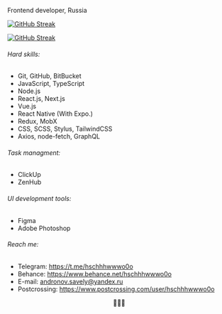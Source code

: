 Frontend developer, Russia

[![GitHub Streak](https://github-readme-streak-stats.herokuapp.com/?user=hschhhwwwo0o&hide_border=true#gh-light-mode-only)](https://git.io/streak-stats#gh-light-mode-only)

[![GitHub Streak](https://github-readme-streak-stats.herokuapp.com?user=hschhhwwwo0o&theme=onedark_duo&hide_border=true#gh-dark-mode-only)](https://git.io/streak-stats#gh-dark-mode-only)


###### Hard skills:

- Git, GitHub, BitBucket
- JavaScript, TypeScript
- Node.js
- React.js, Next.js
- Vue.js
- React Native (With Expo.)
- Redux, MobX
- CSS, SCSS, Stylus, TailwindCSS
- Axios, node-fetch, GraphQL

###### Task managment:

- ClickUp
- ZenHub

###### UI development tools:

- Figma
- Adobe Photoshop

###### Reach me:

- Telegram: https://t.me/hschhhwwwo0o
- Behance: https://www.behance.net/hschhhwwwo0o
- E-mail: andronov.savely@yandex.ru
- Postcrossing: https://www.postcrossing.com/user/hschhhwwwo0o

<p align="center" style="text-align: center;">💛💛💛</p>
